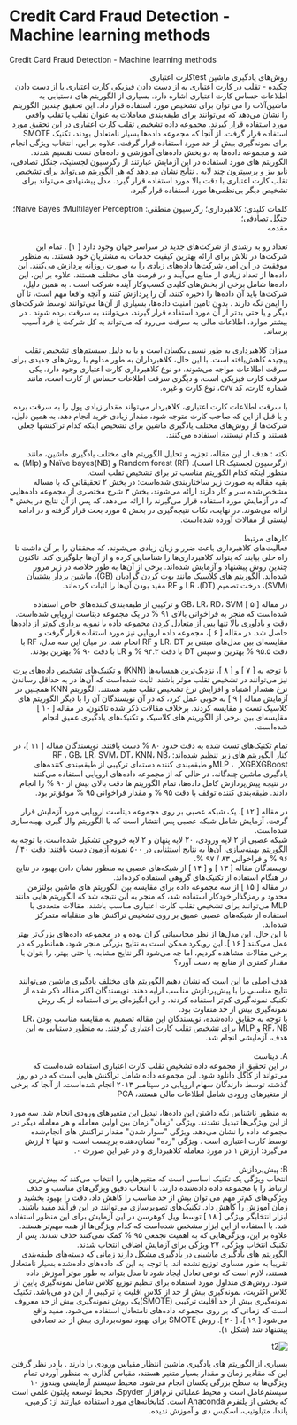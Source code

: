 # Credit Card Fraud Detection - Machine learning methods
Credit Card Fraud Detection - Machine learning methods


<div dir="rtl">
روش‌های یادگیری ماشین testکارت اعتباری
</div>

<div dir="rtl">چکیده - تقلب در کارت اعتباری به از دست دادن فیزیکی کارت اعتباری یا از دست دادن اطلاعات حساس کارت اعتباری اشاره دارد. بسیاری از الگوریتم های دستیابی به ماشین‌آلات را می توان برای تشخیص مورد استفاده قرار داد. این تحقیق چندین الگوریتم را نشان می‌دهد که می‌توانند برای طبقه‌بندی معاملات به عنوان تقلب یا تقلب واقعی مورد استفاده قرار گیرند. مجموعه داده تشخیص تقلب کارت اعتباری در این تحقیق مورد استفاده قرار گرفت. از آنجا که مجموعه داده‌ها بسیار نامتعادل بودند، تکنیک SMOTE برای نمونه‌گیری بیش از حد مورد استفاده قرار گرفت. علاوه بر این، انتخاب ویژگی انجام شد و مجموعه داده‌ها به دو بخش داده‌های آموزشی و داده‌های تست تقسیم شدند. الگوریتم های مورد استفاده در این آزمایش عبارتند از رگرسیون لجستیک، جنگل تصادفی، نایو بیز و پرسپترون چند لایه . نتایج نشان می‌دهد که هر الگوریتم می‌تواند برای تشخیص تقلب کارت اعتباری با دقت بالا مورد استفاده قرار گیرد.  مدل پیشنهادی می‌تواند برای تشخیص دیگر بی‌نظمی‌ها مورد استفاده قرار گیرد.  
</div>
<br/>

<div dir="rtl">
کلمات کلیدی: کلاهبرداری؛ رگرسیون منطقی: Multilayer Perceptron؛ Naive Bayes؛ جنگل تصادفی؛ 
</div>  

<div dir="rtl">
  مقدمه 
  </div>
  <br/>
<div dir="rtl">
  تعداد رو به رشدی از شرکت‌های جدید در سراسر جهان وجود دارد [‏ ۱] ‏. تمام این شرکت‌ها در تلاش برای ارائه بهترین کیفیت خدمات به مشتریان خود هستند. به منظور موفقیت در این امر، شرکت‌ها داده‌های زیادی را به صورت روزانه پردازش می‌کنند. این داده‌ها از تعداد زیادی از منابع می‌آیند و در فرمت های مختلف هستند. علاوه بر این، این داده‌ها شامل برخی از بخش‌های کلیدی کسب‌وکار آینده شرکت است . به همین دلیل، شرکت‌ها باید آن داده‌ها را ذخیره کنند، آن را پردازش کنند و آنچه واقعا مهم است، تا آن را ایمن نگه دارند . بدون تامین امنیت داده‌ها، بسیاری از آن‌ها می‌توانند توسط شرکت‌های دیگر و یا حتی بدتر از آن مورد استفاده قرار گیرند، می‌توانند به سرقت برده شوند . در بیشتر موارد، اطلاعات مالی به سرقت می‌رود که می‌تواند به کل شرکت یا فرد آسیب برساند. 
  </div>
<br/>

<div dir="rtl">
میزان کلاهبرداری به طور نسبی یکسان است و یا به دلیل سیستم‌های تشخیص تقلب پیچیده کاهش‌یافته است. با این حال، کلاهبرداران به طور مداوم با روش‌های جدیدی برای سرقت اطلاعات مواجه می‌شوند. دو نوع کلاهبرداری کارت اعتباری وجود دارد. یکی سرقت کارت فیزیکی است، و دیگری سرقت اطلاعات حساس از کارت است، مانند شماره کارت، کد cvv، نوع کارت و غیره.
</div>
<br/>
<div dir="rtl">
با سرقت اطلاعات کارت اعتباری، کلاهبردار می‌تواند مقدار زیادی پول را به سرقت برده و یا قبل از این که صاحب کارت متوجه شود، مقدار زیادی خرید انجام دهد. به همین دلیل، شرکت‌ها از روش‌های مختلف یادگیری ماشین برای تشخیص اینکه کدام تراکنشها جعلی هستند و کدام نیستند، استفاده می‌کنند.
<div/>
<br/>  
<div dir="rtl">
نکته : هدف از این مقاله، تجزیه و تحلیل الگوریتم های مختلف یادگیری ماشین، مانند (رگرسیون لجستیک LR است). Random forest (RF) و Naïve bayes(NB) و (Mlp) به منظور اینکه کدام الگوریتم مناسب تر برای تشخیص تقلب است.
</div>

<div dir="rtl">
بقیه مقاله به صورت زیر ساختاربندی شده‌است: در بخش ۲ تحقیقاتی که با مساله مشخص‌شده سر و کار دارند ارائه می‌شوند، بخش ۳ شرح مختصری از مجموعه داده‌هایی که در آزمایش مورد استفاده قرار می‌گیرند را ارائه می‌دهد، که پس از آن نتایج در بخش ۴ ارائه می‌شوند.
در نهایت، نکات نتیجه‌گیری در بخش ۵ مورد بحث قرار گرفته و در ادامه لیستی از مقالات آورده شده‌است.
  </div>  
<br/>
<div dir="rtl">  
کارهای مرتبط
</div>  
<div dir="rtl">
فعالیت‌های کلاهبرداری باعث ضرر و زیان زیادی می‌شوند، که محققان را بر آن داشت تا راه حلی بیابند که بتواند کلاهبرداری‌ها را شناسایی کرده و از آن‌ها جلوگیری کند. تاکنون چندین روش پیشنهاد و آزمایش شده‌اند. برخی از آن‌ها به طور خلاصه در زیر مرور شده‌اند. الگوریتم های کلاسیک مانند بوت کردن گرادیان (‏GB)‏، ماشین بردار پشتیبان (‏SVM)‏، درخت تصمیم (‏DT)‏، LR و RF مفید بودن آن‌ها را اثبات کرده‌اند.  
</div>  
<br/>

<div dir="rtl">
در مقاله [‏ ۵ ]‏ GB، LR، RD، SVM و ترکیبی از طبقه‌بندی کننده‌های خاص استفاده شده‌است که منجر به فراخوانی بالای ۹۱ % در یک مجموعه دیتاست اروپایی شده‌است.  
</div>
  
<div dir="rtl">
دقت و یادآوری بالا تنها پس از متعادل کردن مجموعه داده با نمونه ‌برداری کم‌تر از داده‌ها حاصل شد. در مقاله [‏ ۶ ]‏، مجموعه داده اروپایی نیز مورد استفاده قرار گرفت و مقایسه‌ای بین مدل‌های مبتنی بر LR، DT و RF انجام شد.
در میان این سه مدل، RF با دقت ۹۵.۵ % بهترین و سپس DT با دقت ۹۴.۳ % و LR با دقت ۹۰ % بهترین بودند.
</div>  
<br/>  
<div dir="rtl">
با توجه به [‏ ۷ ]‏ و [‏ ۸ ]‏، نزدیک‌ترین همسایه‌ها (‏KNN) ‏و تکنیک‌های تشخیص داده‌های پرت نیز می‌توانند در تشخیص تقلب موثر باشند. ثابت شده‌است که آن‌ها در به حداقل رساندن نرخ هشدار اشتباه و افزایش نرخ تشخیص تقلب مفید هستند. الگوریتم KNN همچنین در آزمایش مقاله [‏ ۹ ]‏ به خوبی عمل کرد، که در آن نویسندگان آن را با دیگر الگوریتم های کلاسیک تست و مقایسه کردند. برخلاف مقالات ذکر شده تاکنون، در مقاله [‏ ۱۰ ]‏ مقایسه‌ای بین برخی از الگوریتم های کلاسیک و تکنیک‌های یادگیری عمیق انجام شده‌است.
</div>  
<br/>
<div dir="rtl">
تمام تکنیک‌های تست شده به دقت حدود ۸۰ % دست یافتند. نویسندگان مقاله [‏ ۱۱ ]‏، در کنار الگوریتم های زیر تنظیم شده‌اند: RF ، GB، LR، SVM، DT، KNN، NB، XGBoost‏XGB, ‏ ، MLPو طبقه‌بندی کننده دسته‌ای ‏ترکیبی از طبقه‌بندی کننده‌های یادگیری ماشین چندگانه، در حالی که از مجموعه داده‌های اروپایی استفاده می‌کنند
<br/>
<div dir="rtl">  
در نتیجه پیش‌پردازش کامل داده‌ها، تمام الگوریتم ها دقت بالای بیش از ۹۰ % را انجام دادند. طبقه‌بندی کننده توقف با دقت ۹۵ % و مقدار فراخوانی ۹۵ % موفق‌تر بود.
  </div>
  
<br/>  

<div dir="rtl">
در مقاله [‏ ۱۲ ]‏، یک شبکه عصبی بر روی مجموعه دیتاست اروپایی مورد آزمایش قرار گرفت. آزمایش شامل شبکه عصبی پس انتشار است که با الگوریتم وال گیری بهینه‌سازی شده‌است.
</div>  
  

<div dir="rtl">
شبکه عصبی از ۲ لایه ورودی، ۲۰ لایه پنهان و ۲ لایه خروجی تشکیل شده‌است. با توجه به الگوریتم بهینه‌سازی، آن‌ها به نتایج استثنایی در ۵۰۰ نمونه آزمون دست یافتند: دقت ۴۰ / ۹۶ % و فراخوانی ۸۳ / ۹۷ %.
</div>  

<div dir="rtl">
نویسندگان مقاله [‏ ۱۳ ]‏ و [‏ ۱۴ ]‏ از شبکه‌های عصبی به منظور نشان دادن بهبود در نتایج در هنگام استفاده از تکنیک‌های گروهی استفاده کرده‌اند.
</dir>
  
<div dir="rtl">
در مقاله [‏ ۱۵ ]‏ از سه مجموعه داده برای مقایسه بین الگوریتم های ماشین بولتزمن محدود و رمزگذار خودکار استفاده شد، که منجر به این نتیجه شد که الگوریتم هایی مانند MLP می‌توانند برای تشخیص تقلب کارت اعتباری مناسب باشند.
مقالات متعددی با استفاده از شبکه‌های عصبی عمیق بر روی تشخیص تراکنش های متقلبانه متمرکز شده‌اند.
</dir>
  
<div dir="rtl">
با این حال، این مدل‌ها از نظر محاسباتی گران بوده و در مجموعه داده‌های بزرگ‌تر بهتر عمل می‌کنند [‏ ۱۶ ]‏.
این رویکرد ممکن است به نتایج بزرگی منجر شود، همانطور که در برخی مقالات مشاهده کردیم، اما چه می‌شود اگر نتایج مشابه، یا حتی بهتر، را بتوان با مقدار کمتری از منابع به دست آورد؟
</div>  
<br/>
<div dir="rtl">
هدف اصلی ما این است که نشان دهیم الگوریتم های مختلف یادگیری ماشین می‌توانند نتایج مناسبی را با پیش‌پردازش مناسب ارایه دهند.
نویسندگان اکثر مقاله ذکر شده از تکنیک نمونه‌گیری کم‌تر استفاده کردند، و این انگیزه‌ای برای استفاده از یک روش نمونه‌گیری بیش از حد متفاوت بود.
</div>

<div dir="rtl">
با توجه به حقایق داده‌شده، نویسندگان این مقاله تصمیم به مقایسه مناسب بودن LR، RF، NB و MLP برای تشخیص تقلب کارت اعتباری گرفتند.
به منظور دستیابی به این هدف، آزمایشی انجام شد.
</div>  
<br/>  
           
<div dir="rtl">
A. دیتاست
</div>   
<div dir="rtl">
در این تحقیق از مجموعه داده تشخیص تقلب کارت اعتباری استفاده شده‌است که می‌تواند از کاگل دانلود شود.
این مجموعه داده شامل تراکنش هایی است که در دو روز گذشته توسط دارندگان سهام اروپایی در سپتامبر ۲۰۱۳ انجام شده‌است.
از آنجا که برخی از متغیرهای ورودی شامل اطلاعات مالی هستند، PCA
</div> 
</br>  
<div dir="rtl">
به منظور ناشناس نگه داشتن این داده‌ها، تبدیل این متغیرهای ورودی انجام شد. سه مورد از این ویژگی‌ها تبدیل نشدند. ویژگی "زمان" زمان بین اولین معامله و هر معامله دیگر در مجموعه داده را نشان می‌دهد. ویژگی "سوار شدن" مقدار تراکنش های انجام‌شده توسط کارت اعتباری است . ویژگی "رده" نشان‌دهنده برچسب است، و تنها ۲ ارزش می‌گیرد: ارزش ۱ در مورد معامله کلاهبرداری و در غیر این صورت ۰. 
</div>  
<br/>
<div dir="rtl"> 
B: پیش‌پردازش 
</div>
  
<div dir="rtl">
انتخاب ویژگی یک تکنیک اساسی است که متغیرهایی را انتخاب می‌کند که بیش‌ترین ارتباط را با مجموعه داده داده‌شده دارند. با انتخاب دقیق ویژگی‌های مناسب و حذف ویژگی‌های کم‌تر مهم می توان بیش از حد مناسب را کاهش داد، دقت را بهبود بخشید و زمان آموزش را کاهش داد. تکنیک‌های تصویرسازی می‌توانند در این فرآیند مفید باشند. ابزار انتخابگر ویژگی [‏ ۱۸ ]‏ توسط ویل کوهرسن در این آزمایش برای این منظور استفاده شد. با استفاده از این ابزار مشخص شده‌است که کدام ویژگی‌ها از همه مهم‌تر هستند. علاوه بر این، ویژگی‌هایی که به اهمیت تجمعی ۹۵ % کمک نمی‌کنند حذف شدند. پس از تکنیک انتخاب ویژگی، ۲۷ ویژگی برای آزمایش اضافی انتخاب شدند. 
</div>  

<div dir="rtl">
الگوریتم های یادگیری ماشینی در یادگیری مشکل دارند زمانی که دسته‌های طبقه‌بندی تقریبا به طور مساوی توزیع نشده اند. با توجه به این که داده‌های داده‌شده بسیار نامتعادل هستند، لازم است که نوعی تعادل ایجاد شود تا مدل بتواند به طور موثر آموزش داده شود. روش‌های متداول مورد استفاده برای تنظیم توزیع کلاس شامل نمونه‌گیری پایین از کلاس اکثریت، نمونه‌گیری بیش از حد از کلاس اقلیت یا ترکیبی از این دو می‌باشد. تکنیک نمونه‌گیری بیش از حد اقلیت ترکیبی (‏SMOTE)‏یک روش نمونه‌گیری بیش از حد معروف است که زمانی که بر روی مجموعه داده‌های نامتعادل استفاده می‌شود، مفید واقع می‌شود [‏ ۱۹ ]‏، [‏ ۲۰ ]‏. روش SMOTE برای بهبود نمونه‌برداری بیش از حد تصادفی پیشنهاد شد (‏شکل ۱)‏. 
</div>  

  
![t2](https://github.com/semnan-university-ai/machine-learning-class/blob/main/presentation/Homayontoosy/6.jpg)  
  
<div dir="rtl">
بسیاری از الگوریتم های یادگیری ماشین انتظار مقیاس ورودی را دارند . با در نظر گرفتن این که مقادیر زمان و مقدار بسیار متغیر هستند، مقیاس گذاری به منظور آوردن تمام ویژگی‌ها به سطح بزرگی یکسان انجام می‌شود. 
محیط سیستم آزمایشی ویندوز ۱۰ سیستم‌عامل است و محیط عملیاتی نرم‌افزار Spyder، محیط توسعه پایتون علمی است که بخشی از پلتفرم Anaconda است. کتابخانه‌های مورد استفاده عبارتند از: کرمپی، پاندا، متپلوتیب، اسکیس دی و آموزش ندیده. 
</div>   
<br/>
